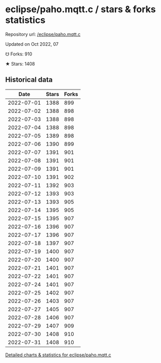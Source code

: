 # eclipse/paho.mqtt.c / stars & forks statistics

Repository url: [/eclipse/paho.mqtt.c](https://github.com/eclipse/paho.mqtt.c)

Updated on Oct 2022, 07

☋ Forks: 910

★ Stars: 1408

## Historical data
| Date | Stars | Forks |
|------|-------|-------|
| 2022-07-01 | 1388 | 899 | 
| 2022-07-02 | 1388 | 898 | 
| 2022-07-03 | 1388 | 898 | 
| 2022-07-04 | 1388 | 898 | 
| 2022-07-05 | 1389 | 898 | 
| 2022-07-06 | 1390 | 899 | 
| 2022-07-07 | 1391 | 901 | 
| 2022-07-08 | 1391 | 901 | 
| 2022-07-09 | 1391 | 901 | 
| 2022-07-10 | 1391 | 902 | 
| 2022-07-11 | 1392 | 903 | 
| 2022-07-12 | 1393 | 903 | 
| 2022-07-13 | 1393 | 905 | 
| 2022-07-14 | 1395 | 905 | 
| 2022-07-15 | 1395 | 907 | 
| 2022-07-16 | 1396 | 907 | 
| 2022-07-17 | 1396 | 907 | 
| 2022-07-18 | 1397 | 907 | 
| 2022-07-19 | 1400 | 907 | 
| 2022-07-20 | 1400 | 907 | 
| 2022-07-21 | 1401 | 907 | 
| 2022-07-22 | 1401 | 907 | 
| 2022-07-24 | 1401 | 907 | 
| 2022-07-25 | 1402 | 907 | 
| 2022-07-26 | 1403 | 907 | 
| 2022-07-27 | 1405 | 907 | 
| 2022-07-28 | 1406 | 907 | 
| 2022-07-29 | 1407 | 909 | 
| 2022-07-30 | 1408 | 910 | 
| 2022-07-31 | 1408 | 910 | 


[Detailed charts & statistics for eclipse/paho.mqtt.c](https://reviewgithub.com/rep/eclipse/paho.mqtt.c)
